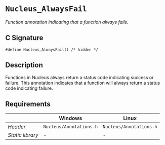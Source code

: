 # `Nucleus_AlwaysFail`
*Function annotation indicating that a function always fails.*

## C Signature
```
#define Nucleus_AlwaysFail() /* hidden */
```

## Description
Functions in Nucleus always return a status code indicating success or failure.
This annotation indicates that a function will always return a status code indicating failure.

## Requirements

|                      | Windows                  | Linux                     |
|----------------------|--------------------------|---------------------------|
| *Header*             | `Nucleus/Annotations.h`  | `Nucleus/Annotations.h`   |
| *Static library*     |          -               |           -               |

